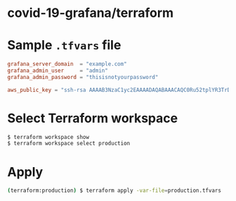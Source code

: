covid-19-grafana/terraform
===

# Sample `.tfvars` file
```toml
grafana_server_domain  = "example.com"
grafana_admin_user     = "admin"
grafana_admin_password = "thisisnotyourpassword"

aws_public_key = "ssh-rsa AAAAB3NzaC1yc2EAAAADAQABAAACAQC0Ru52tplYR3TrDVkLprihVnRApZDYpSbSTjQGn7AWYgJm+... me@example.com"
```

# Select Terraform workspace
```sh
$ terraform workspace show
$ terraform workspace select production
```

# Apply
```sh
(terraform:production) $ terraform apply -var-file=production.tfvars 
```
